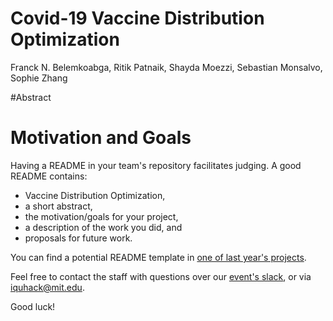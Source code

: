 # Covid-19 Vaccine Distribution Optimization

Franck N. Belemkoabga, Ritik Patnaik, Shayda Moezzi, Sebastian Monsalvo, Sophie Zhang

#Abstract

# Motivation and Goals

Having a README in your team's repository facilitates judging. A good README contains:
* Vaccine Distribution Optimization,
* a short abstract,
* the motivation/goals for your project,
* a description of the work you did, and
* proposals for future work.

You can find a potential README template in [one of last year's projects](https://github.com/iQuHACK/QuhacMan).

Feel free to contact the staff with questions over our [event's slack](https://iquhack.slack.com), or via iquhack@mit.edu.

Good luck!
